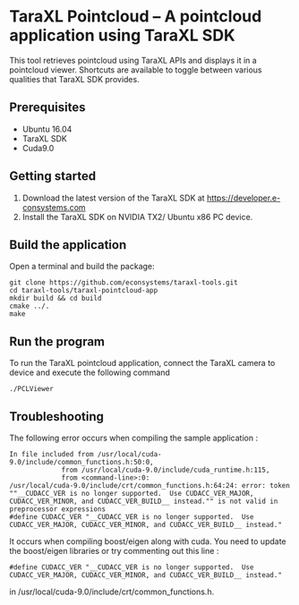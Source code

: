 # TaraXL Pointcloud – A pointcloud application using TaraXL SDK

This tool retrieves pointcloud using TaraXL APIs and displays it in a pointcloud viewer. Shortcuts are available to toggle between various qualities that TaraXL SDK provides.

## Prerequisites

- Ubuntu 16.04
- TaraXL SDK
- Cuda9.0

## Getting started

1. Download the latest version of the TaraXL SDK at https://developer.e-consystems.com
2. Install the TaraXL SDK on NVIDIA TX2/ Ubuntu x86 PC device.

## Build the application

Open a terminal and build the package:

    git clone https://github.com/econsystems/taraxl-tools.git
    cd taraxl-tools/taraxl-pointcloud-app
    mkdir build && cd build
    cmake ../.
    make

## Run the program

To run the TaraXL pointcloud application, connect the TaraXL camera to device and execute the following command

    ./PCLViewer

## Troubleshooting
The following error occurs when compiling the sample application :

    In file included from /usr/local/cuda-9.0/include/common_functions.h:50:0,
                 from /usr/local/cuda-9.0/include/cuda_runtime.h:115,
                 from <command-line>:0:
    /usr/local/cuda-9.0/include/crt/common_functions.h:64:24: error: token ""__CUDACC_VER is no longer supported.  Use CUDACC_VER_MAJOR, CUDACC_VER_MINOR, and CUDACC_VER_BUILD__ instead."" is not valid in preprocessor expressions
    #define CUDACC_VER "__CUDACC_VER is no longer supported.  Use CUDACC_VER_MAJOR, CUDACC_VER_MINOR, and CUDACC_VER_BUILD__ instead."

It occurs when compiling boost/eigen along with cuda. You need to update the boost/eigen libraries or try commenting out this line :
    
    #define CUDACC_VER "__CUDACC_VER is no longer supported.  Use CUDACC_VER_MAJOR, CUDACC_VER_MINOR, and CUDACC_VER_BUILD__ instead."
in /usr/local/cuda-9.0/include/crt/common_functions.h.

